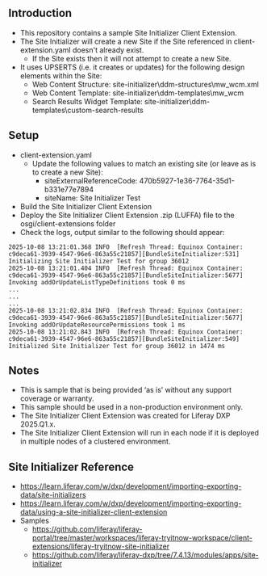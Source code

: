 ## Introduction ##
- This repository contains a sample Site Initializer Client Extension.
- The Site Initializer will create a new Site if the Site referenced in client-extension.yaml doesn't already exist.
  - If the Site exists then it will not attempt to create a new Site.
- It uses UPSERTS (i.e. it creates or updates) for the following design elements within the Site:
  - Web Content Structure: site-initializer\ddm-structures\mw_wcm.xml
  - Web Content Template: site-initializer\ddm-templates\mw_wcm
  - Search Results Widget Template: site-initializer\ddm-templates\custom-search-results
 
## Setup ##
- client-extension.yaml
  - Update the following values to match an existing site (or leave as is to create a new Site):
    - siteExternalReferenceCode: 470b5927-1e36-7764-35d1-b331e77e7894
    - siteName: Site Initializer Test
- Build the Site Initializer Client Extension
- Deploy the Site Initializer Client Extension .zip (LUFFA) file to the osgi/client-extensions folder
- Check the logs, output similar to the following should appear:
```
2025-10-08 13:21:01.368 INFO  [Refresh Thread: Equinox Container: c9deca61-3939-4547-96e6-863a55c21857][BundleSiteInitializer:531] Initializing Site Initializer Test for group 36012
2025-10-08 13:21:01.404 INFO  [Refresh Thread: Equinox Container: c9deca61-3939-4547-96e6-863a55c21857][BundleSiteInitializer:5677] Invoking addOrUpdateListTypeDefinitions took 0 ms
...
...
...
2025-10-08 13:21:02.834 INFO  [Refresh Thread: Equinox Container: c9deca61-3939-4547-96e6-863a55c21857][BundleSiteInitializer:5677] Invoking addOrUpdateResourcePermissions took 1 ms
2025-10-08 13:21:02.843 INFO  [Refresh Thread: Equinox Container: c9deca61-3939-4547-96e6-863a55c21857][BundleSiteInitializer:549] Initialized Site Initializer Test for group 36012 in 1474 ms
```

## Notes ##
- This is sample that is being provided ‘as is’ without any support coverage or warranty.
- This sample should be used in a non-production environment only.
- The Site Initializer Client Extension was created for Liferay DXP 2025.Q1.x.
- The Site Initializer Client Extension will run in each node if it is deployed in multiple nodes of a clustered environment.

## Site Initializer Reference ##
- https://learn.liferay.com/w/dxp/development/importing-exporting-data/site-initializers
- https://learn.liferay.com/w/dxp/development/importing-exporting-data/using-a-site-initializer-client-extension
- Samples
  - https://github.com/liferay/liferay-portal/tree/master/workspaces/liferay-tryitnow-workspace/client-extensions/liferay-tryitnow-site-initializer
  - https://github.com/liferay/liferay-dxp/tree/7.4.13/modules/apps/site-initializer
